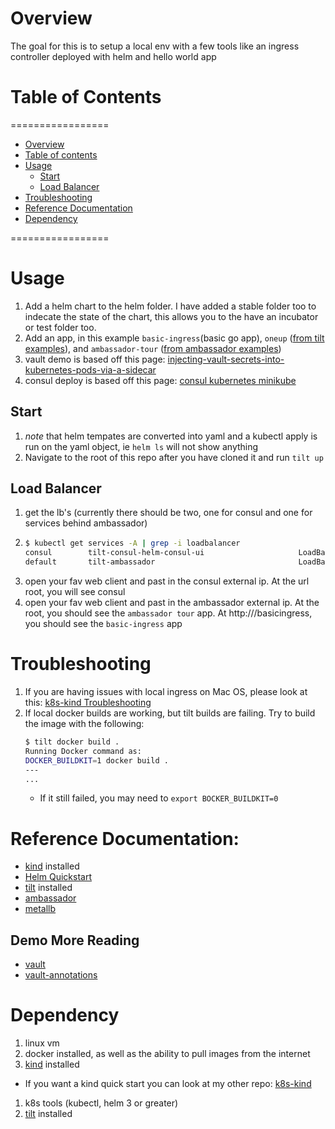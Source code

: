 # Overview

The goal for this is to setup a local env with a few tools like an ingress controller deployed with helm and hello world app

# Table of Contents
=================
<!--ts-->
   * [Overview](#Overview)
   * [Table of contents](#Table-of-Contents)
   * [Usage](#Usage)
      * [Start](#Start)
      * [Load Balancer](#Load-Balancer)
   * [Troubleshooting](#Troubleshooting)
   * [Reference Documentation](#Reference-Documentation)
   * [Dependency](#Dependency)
<!--te-->
=================

# Usage

1. Add a helm chart to the helm folder. I have added a stable folder too to indecate the state of the chart, this allows you to the have an incubator or test folder too.
1. Add an app, in this example `basic-ingress`(basic go app), `oneup` ([from tilt examples](https://github.com/windmilleng/tilt/tree/master/integration/oneup)), and `ambassador-tour` ([from ambassador examples](https://www.getambassador.io/user-guide/getting-started/))
1. vault demo is based off this page: [injecting-vault-secrets-into-kubernetes-pods-via-a-sidecar](https://www.hashicorp.com/blog/injecting-vault-secrets-into-kubernetes-pods-via-a-sidecar/)
1. consul deploy is based off this page: [consul kubernetes minikube](https://learn.hashicorp.com/consul/kubernetes/minikube)

## Start

1. *note* that helm tempates are converted into yaml and a kubectl apply is run on the yaml object, ie `helm ls` will not show anything
1. Navigate to the root of this repo after you have cloned it and run `tilt up`

## Load Balancer

1. get the lb's (currently there should be two, one for consul and one for services behind ambassador)
1. ```bash 
   $ kubectl get services -A | grep -i loadbalancer
   consul        tilt-consul-helm-consul-ui                     LoadBalancer   10.104.97.99     172.17.255.1   80:31878/TCP                                                              35m
   default       tilt-ambassador                                LoadBalancer   10.98.106.110    172.17.255.2   80:31181/TCP,443:31665/TCP                                                35m
   ```
1. open your fav web client and past in the consul external ip. At the url root, you will see consul
1. open your fav web client and past in the ambassador external ip. At the root, you should see the `ambassador tour` app. At http://<ip>/basicingress, you should see the `basic-ingress` app

# Troubleshooting 

1. If you are having issues with local ingress on Mac OS, please look at this: [k8s-kind Troubleshooting](https://github.com/onzyone/k8s-kind#Troubleshooting)
1. If local docker builds are working, but tilt builds are failing. Try to build the image with the following:
   ```bash
   $ tilt docker build .
   Running Docker command as:
   DOCKER_BUILDKIT=1 docker build . 
   ---
   ...
   ```
   * If it still failed, you may need to `export BOCKER_BUILDKIT=0`

# Reference Documentation:

* [kind](https://kind.sigs.k8s.io/) installed
* [Helm Quickstart](https://helm.sh/docs/intro/quickstart/)
* [tilt](https://docs.tilt.dev/) installed
* [ambassador](https://www.getambassador.io/docs/)
* [metallb](https://metallb.universe.tf/)

## Demo More Reading
* [vault](https://learn.hashicorp.com/vault/getting-started-k8s/sidecar)
* [vault-annotations](https://www.vaultproject.io/docs/platform/k8s/injector/index.html#annotations)

# Dependency

1. linux vm
1. docker installed, as well as the ability to pull images from the internet
1. [kind](https://kind.sigs.k8s.io/) installed
  * If you want a kind quick start you can look at my other repo: [k8s-kind](https://github.com/onzyone/k8s-kind) 
1. k8s tools (kubectl, helm 3 or greater)
1. [tilt](https://docs.tilt.dev/) installed
